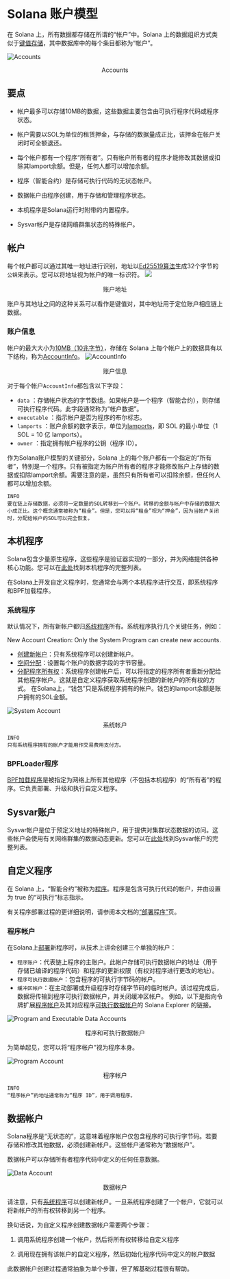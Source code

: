 # Solana 账户模型
在 Solana 上，所有数据都存储在所谓的“帐户”中。Solana 上的数据组织方式类似于[键值存储](https://en.wikipedia.org/wiki/Key%E2%80%93value_database)，其中数据库中的每个条目都称为“帐户”。

![Accounts](https://solana-developer-content.vercel.app/assets/docs/core/accounts/accounts.svg)
<center>Accounts</center>

## 要点
- 帐户最多可以存储10MB的数据，这些数据主要包含由可执行程序代码或程序状态。

- 帐户需要以SOL为单位的租赁押金，与存储的数据量成正比，该押金在帐户关闭时可全额退还。

- 每个帐户都有一个程序“所有者”。只有帐户所有者的程序才能修改其数据或扣除其lamport余额。但是，任何人都可以增加余额。

- 程序（智能合约）是存储可执行代码的无状态帐户。

- 数据帐户由程序创建，用于存储和管理程序状态。

- 本机程序是Solana运行时附带的内置程序。

- Sysvar帐户是存储网络群集状态的特殊帐户。

## 帐户
每个帐户都可以通过其唯一地址进行识别，地址以[Ed25519算法](https://ed25519.cr.yp.to/)生成32个字节的`公钥`来表示。您可以将地址视为帐户的唯一标识符。
![](https://solana-developer-content.vercel.app/assets/docs/core/accounts/accounts.svg)
<center>账户地址 </center>

账户与其地址之间的这种关系可以看作是键值对，其中地址用于定位账户相应链上数据。

### 账户信息
帐户的最大大小为[10MB（10兆字节）](https://github.com/solana-labs/solana/blob/27eff8408b7223bb3c4ab70523f8a8dca3ca6645/sdk/program/src/system_instruction.rs#L85)，存储在 Solana 上每个帐户上的数据具有以下结构，称为[AccountInfo](https://github.com/solana-labs/solana/blob/27eff8408b7223bb3c4ab70523f8a8dca3ca6645/sdk/program/src/account_info.rs#L19)。
![AccountInfo](https://solana-developer-content.vercel.app/assets/docs/core/accounts/accountinfo.svg)
<center>账户信息</center>

对于每个帐户`AccountInfo`都包含以下字段：

- `data` ：存储帐户状态的字节数组。如果帐户是一个程序（智能合约），则存储可执行程序代码。此字段通常称为“帐户数据”。
- `executable` ：指示帐户是否为程序的布尔标志。
- `lamports` ：账户余额的数字表示，单位为[lamports](https://solana.com/docs/terminology#lamport)，即 SOL 的最小单位（1 SOL = 10 亿 lamports）。
- `owner` ：指定拥有帐户程序的公钥（程序 ID）。

作为Solana账户模型的关键部分，Solana 上的每个账户都有一个指定的“所有者”，特别是一个程序。只有被指定为账户所有者的程序才能修改账户上存储的数据或扣除lamport余额。需要注意的是，虽然只有所有者可以扣除余额，但任何人都可以增加余额。

```
INFO
要在链上存储数据，必须将一定数量的SOL转移到一个账户。转移的金额与帐户中存储的数据大小成正比。这个概念通常被称为“租金”。但是，您可以将“租金”视为“押金”，因为当帐户关闭时，分配给帐户的SOL可以完全恢复。
```

## 本机程序
Solana包含少量原生程序，这些程序是验证器实现的一部分，并为网络提供各种核心功能。您可以在[此处](https://docs.solanalabs.com/runtime/programs)找到本机程序的完整列表。

在Solana上开发自定义程序时，您通常会与两个本机程序进行交互，即系统程序和BPF加载程序。

### 系统程序

默认情况下，所有新帐户都归[系统程序](https://github.com/solana-labs/solana/tree/27eff8408b7223bb3c4ab70523f8a8dca3ca6645/programs/system/src)所有。系统程序执行几个关键任务，例如：

New Account Creation: Only the System Program can create new accounts.
- [创建新帐户](https://github.com/solana-labs/solana/blob/27eff8408b7223bb3c4ab70523f8a8dca3ca6645/programs/system/src/system_processor.rs#L145)：只有系统程序可以创建新帐户。
- [空间分配](https://github.com/solana-labs/solana/blob/27eff8408b7223bb3c4ab70523f8a8dca3ca6645/programs/system/src/system_processor.rs#L70)：设置每个账户的数据字段的字节容量。
- [分配程序所有权](https://github.com/solana-labs/solana/blob/27eff8408b7223bb3c4ab70523f8a8dca3ca6645/programs/system/src/system_processor.rs#L112)：系统程序创建帐户后，可以将指定的程序所有者重新分配给其他程序帐户。这就是自定义程序获取系统程序创建的新帐户的所有权的方式。
在Solana上，“钱包”只是系统程序拥有的帐户。钱包的lamport余额是账户拥有的SOL金额。

![System Account](https://solana-developer-content.vercel.app/assets/docs/core/accounts/system-account.svg)

<center>系统帐户</center>

```
INFO
只有系统程序拥有的帐户才能用作交易费用支付方。
```

### BPFLoader程序
[BPF加载程序](https://github.com/solana-labs/solana/tree/27eff8408b7223bb3c4ab70523f8a8dca3ca6645/programs/bpf_loader/src)是被指定为网络上所有其他程序（不包括本机程序）的“所有者”的程序。它负责部署、升级和执行自定义程序。

## Sysvar账户
Sysvar帐户是位于预定义地址的特殊帐户，用于提供对集群状态数据的访问。这些帐户会使用有关网络群集的数据动态更新。您可以在[此处](https://docs.solanalabs.com/runtime/sysvars)找到Sysvar帐户的完整列表。

## 自定义程序
在 Solana 上，“智能合约”被称为[程序](https://solana.com/docs/core/programs)。程序是包含可执行代码的帐户，并由设置为 true 的“可执行”标志指示。

有关程序部署过程的更详细说明，请参阅本文档的[“部署程序”](https://solana.com/docs/programs/deploying)页。

### 程序帐户
在Solana上[部署](https://github.com/solana-labs/solana/blob/27eff8408b7223bb3c4ab70523f8a8dca3ca6645/programs/bpf_loader/src/lib.rs#L498)新程序时，从技术上讲会创建三个单独的帐户：

- `程序账户`：代表链上程序的主账户。此帐户存储可执行数据帐户的地址（用于存储已编译的程序代码）和程序的更新权限（有权对程序进行更改的地址）。
- `程序可执行数据帐户`：包含程序的可执行字节码的帐户。
- `缓冲区帐户`：在主动部署或升级程序时存储字节码的临时帐户。该过程完成后，数据将传输到程序可执行数据帐户，并关闭缓冲区帐户。
例如，以下是指向令牌扩展[程序帐户](https://explorer.solana.com/address/TokenzQdBNbLqP5VEhdkAS6EPFLC1PHnBqCXEpPxuEb)及其对应程序[可执行数据帐户](https://explorer.solana.com/address/DoU57AYuPFu2QU514RktNPG22QhApEjnKxnBcu4BHDTY)的 Solana Explorer 的链接。

![Program and Executable Data Accounts](https://solana-developer-content.vercel.app/assets/docs/core/accounts/program-account-expanded.svg)
<center>程序和可执行数据帐户</center>

为简单起见，您可以将“程序帐户”视为程序本身。

![Program Account](https://solana-developer-content.vercel.app/assets/docs/core/accounts/program-account-simple.svg)
<center>程序帐户</center>

```
INFO 
“程序帐户”的地址通常称为“程序 ID”，用于调用程序。
```

## 数据帐户
Solana程序是“无状态的”，这意味着程序帐户仅包含程序的可执行字节码。若要存储和修改其他数据，必须创建新帐户。这些帐户通常称为“数据帐户”。

数据帐户可以存储所有者程序代码中定义的任何任意数据。

![Data Account](https://solana-developer-content.vercel.app/assets/docs/core/accounts/data-account.svg)
<center>数据帐户</center>

请注意，只有[系统程序](https://solana.com/docs/core/accounts#system-program)可以创建新帐户。一旦系统程序创建了一个帐户，它就可以将新帐户的所有权转移到另一个程序。

换句话说，为自定义程序创建数据帐户需要两个步骤：
1. 调用系统程序创建一个帐户，然后将所有权转移给自定义程序

2. 调用现在拥有该帐户的自定义程序，然后初始化程序代码中定义的帐户数据

此数据帐户创建过程通常抽象为单个步骤，但了解基础过程很有帮助。